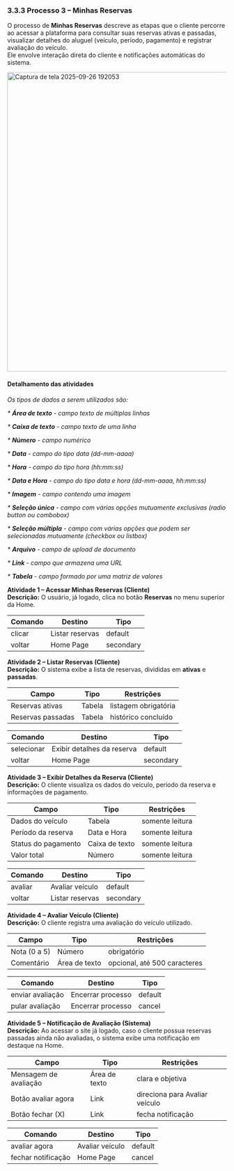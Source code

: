 ### 3.3.3 Processo 3 – Minhas Reservas

O processo de **Minhas Reservas** descreve as etapas que o cliente percorre ao acessar a plataforma para consultar suas reservas ativas e passadas, visualizar detalhes do aluguel (veículo, período, pagamento) e registrar avaliação do veículo.  
Ele envolve interação direta do cliente e notificações automáticas do sistema.

<img width="1043" height="688" alt="Captura de tela 2025-09-26 192053" src="../images/process3.png" />

#### Detalhamento das atividades

_Os tipos de dados a serem utilizados são:_

_* **Área de texto** - campo texto de múltiplas linhas_

_* **Caixa de texto** - campo texto de uma linha_

_* **Número** - campo numérico_

_* **Data** - campo do tipo data (dd-mm-aaaa)_

_* **Hora** - campo do tipo hora (hh:mm:ss)_

_* **Data e Hora** - campo do tipo data e hora (dd-mm-aaaa, hh:mm:ss)_

_* **Imagem** - campo contendo uma imagem_

_* **Seleção única** - campo com várias opções mutuamente exclusivas (radio button ou combobox)_

_* **Seleção múltipla** - campo com várias opções que podem ser selecionadas mutuamente (checkbox ou listbox)_

_* **Arquivo** - campo de upload de documento_

_* **Link** - campo que armazena uma URL_

_* **Tabela** - campo formado por uma matriz de valores_


**Atividade 1 – Acessar Minhas Reservas (Cliente)**  
**Descrição:** O usuário, já logado, clica no botão **Reservas** no menu superior da Home.  

| **Comando**   | **Destino**              | **Tipo**   |
|---------------|--------------------------|------------|
| clicar        | Listar reservas          | default    |
| voltar        | Home Page                | secondary  |

**Atividade 2 – Listar Reservas (Cliente)**  
**Descrição:** O sistema exibe a lista de reservas, divididas em **ativas** e **passadas**.  

| **Campo**            | **Tipo**   | **Restrições**                     |
|----------------------|------------|------------------------------------|
| Reservas ativas      | Tabela     | listagem obrigatória               |
| Reservas passadas    | Tabela     | histórico concluído                 |

| **Comando**   | **Destino**                | **Tipo**   |
|---------------|----------------------------|------------|
| selecionar    | Exibir detalhes da reserva | default    |
| voltar        | Home Page                  | secondary  |

**Atividade 3 – Exibir Detalhes da Reserva (Cliente)**  
**Descrição:** O cliente visualiza os dados do veículo, período da reserva e informações de pagamento.  

| **Campo**            | **Tipo**       | **Restrições**       |
|----------------------|----------------|----------------------|
| Dados do veículo     | Tabela         | somente leitura      |
| Período da reserva   | Data e Hora    | somente leitura      |
| Status do pagamento  | Caixa de texto | somente leitura      |
| Valor total          | Número         | somente leitura      |

| **Comando**   | **Destino**          | **Tipo**   |
|---------------|----------------------|------------|
| avaliar       | Avaliar veículo      | default    |
| voltar        | Listar reservas      | secondary  |

**Atividade 4 – Avaliar Veículo (Cliente)**  
**Descrição:** O cliente registra uma avaliação do veículo utilizado.  

| **Campo**        | **Tipo**        | **Restrições**                  |
|------------------|-----------------|---------------------------------|
| Nota (0 a 5)     | Número          | obrigatório                     |
| Comentário       | Área de texto   | opcional, até 500 caracteres    |

| **Comando**         | **Destino**         | **Tipo**   |
|---------------------|---------------------|------------|
| enviar avaliação    | Encerrar processo   | default    |
| pular avaliação     | Encerrar processo   | cancel     |

**Atividade 5 – Notificação de Avaliação (Sistema)**  
**Descrição:** Ao acessar o site já logado, caso o cliente possua reservas passadas ainda não avaliadas, o sistema exibe uma notificação em destaque na Home.  

| **Campo**                | **Tipo**       | **Restrições**               |
|--------------------------|----------------|------------------------------|
| Mensagem de avaliação    | Área de texto  | clara e objetiva             |
| Botão avaliar agora      | Link           | direciona para Avaliar veículo |
| Botão fechar (X)         | Link           | fecha notificação            |

| **Comando**       | **Destino**          | **Tipo**   |
|-------------------|----------------------|------------|
| avaliar agora     | Avaliar veículo      | default    |
| fechar notificação| Home Page            | cancel     |
